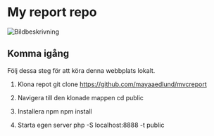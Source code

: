 My report repo
=======================

![Bildbeskrivning](website.png)

## Komma igång

Följ dessa steg för att köra denna webbplats lokalt.

1. Klona repot
git clone https://github.com/mayaaedlund/mvcreport

2. Navigera till den klonade mappen
cd public

3. Installera npm
npm install

4. Starta egen server
php -S localhost:8888 -t public
